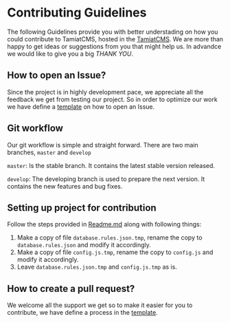 # Contributing Guidelines

The following Guidelines provide you with better understading on how you could contribute to TamiatCMS, hosted in the [TamiatCMS](https://github.com/tamiat).
We are more than happy to get ideas or suggestions from you that might help us. In advandce we would like to give you a big _THANK YOU_.

## How to open an Issue?

Since the project is in highly development pace, we appreciate all the feedback we get from testing our project. So in order to optimize our work we have define a [template](https://github.com/tamiat/tamiat/blob/master/ISSUE_TEMPLATE.md) on how to open an Issue.

## Git workflow

Our git workflow is simple and straight forward. There are two main branches, `master` and `develop`

`master`: Is the stable branch. It contains the latest stable version released.

`develop`: The developing branch is used to prepare the next version. It contains the new features and bug fixes.

## Setting up project for contribution

Follow the steps provided in [Readme.md](https://github.com/tamiat/tamiat/blob/master/README.md) along with following things:

1. Make a copy of file `database.rules.json.tmp`, rename the copy to `database.rules.json` and modify it accordingly.
2. Make a copy of file `config.js.tmp`, rename the copy to `config.js` and modify it accordingly.
3. Leave `database.rules.json.tmp` and `config.js.tmp` as is.

## How to create a pull request?

We welcome all the support we get so to make it easier for you to contribute, we have define a process in the [template](https://github.com/tamiat/tamiat/blob/master/PULL_TEMPLATE.md).
